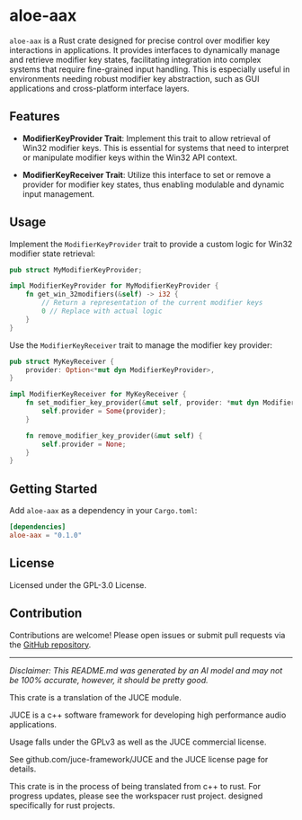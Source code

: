 # aloe-aax

`aloe-aax` is a Rust crate designed for precise control over modifier key interactions in applications. It provides interfaces to dynamically manage and retrieve modifier key states, facilitating integration into complex systems that require fine-grained input handling. This is especially useful in environments needing robust modifier key abstraction, such as GUI applications and cross-platform interface layers.

## Features

- **ModifierKeyProvider Trait**: Implement this trait to allow retrieval of Win32 modifier keys. This is essential for systems that need to interpret or manipulate modifier keys within the Win32 API context.

- **ModifierKeyReceiver Trait**: Utilize this interface to set or remove a provider for modifier key states, thus enabling modulable and dynamic input management.

## Usage

Implement the `ModifierKeyProvider` trait to provide a custom logic for Win32 modifier state retrieval:

```rust
pub struct MyModifierKeyProvider;

impl ModifierKeyProvider for MyModifierKeyProvider {
    fn get_win_32modifiers(&self) -> i32 {
        // Return a representation of the current modifier keys
        0 // Replace with actual logic
    }
}
```

Use the `ModifierKeyReceiver` trait to manage the modifier key provider:

```rust
pub struct MyKeyReceiver {
    provider: Option<*mut dyn ModifierKeyProvider>,
}

impl ModifierKeyReceiver for MyKeyReceiver {
    fn set_modifier_key_provider(&mut self, provider: *mut dyn ModifierKeyProvider) {
        self.provider = Some(provider);
    }

    fn remove_modifier_key_provider(&mut self) {
        self.provider = None;
    }
}
```

## Getting Started

Add `aloe-aax` as a dependency in your `Cargo.toml`:

```toml
[dependencies]
aloe-aax = "0.1.0"
```

## License

Licensed under the GPL-3.0 License.

## Contribution

Contributions are welcome! Please open issues or submit pull requests via the [GitHub repository](https://github.com/klebs6/aloe-rs).

---

*Disclaimer: This README.md was generated by an AI model and may not be 100% accurate, however, it should be pretty good.*

This crate is a translation of the JUCE module.

JUCE is a c++ software framework for developing high performance audio applications.

Usage falls under the GPLv3 as well as the JUCE commercial license.

See github.com/juce-framework/JUCE and the JUCE license page for details.

This crate is in the process of being translated from c++ to rust. For progress updates, please see the workspacer rust project. designed specifically for rust projects.
